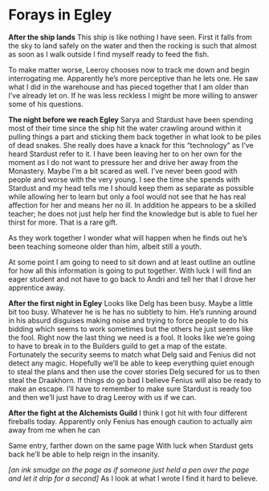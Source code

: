 <!-- TITLE: Forays in Egley -->
<!-- SUBTITLE: Excerpts from the Journal of Uri Tahlomah -->

# Forays in Egley

**After the ship lands**
This ship is like nothing I have seen. First it falls from the sky to land safely on the water and then the rocking is such that almost as soon as I walk outside I find myself ready to feed the fish.

To make matter worse, Leeroy chooses now to track me down and begin interrogating me. Apparently he’s more perceptive than he lets one. He saw what I did in the warehouse and has pieced together that I am older than I’ve already let on. If he was less reckless I might be more willing to answer some of his questions.

**The night before we reach Egley**
Sarya and Stardust have been spending most of their time since the ship hit the water crawling around within it pulling things a part and sticking them back together in what look to be piles of dead snakes. She really does have a knack for this “technology” as I’ve heard Stardust refer to it. I have been leaving her to on her own for the moment as I do not want to pressure her and drive her away from the Monastery. Maybe I’m a bit scared as well. I’ve never been good with people and worse with the very young. I see the time she spends with Stardust and my head tells me I should keep them as separate as possible while allowing her to learn but only a fool would not see that he has real affection for her and means her no ill. In addition he appears to be a skilled teacher; he does not just help her find the knowledge but is able to fuel her thirst for more. That is a rare gift.

As they work together I wonder what will happen when he finds out he’s been teaching someone older than him, albeit still a youth.

At some point I am going to need to sit down and at least outline an outline for how all this information is going to put together. With luck I will find an eager student and not have to go back to Andri and tell her that I drove her apprentice away.

**After the first night in Egley**
Looks like Delg has been busy. Maybe a little bit too busy. Whatever he is he has no subtlety to him. He’s running around in his absurd disguises making noise and trying to force people to do his bidding which seems to work sometimes but the others he just seems like the fool. Right now the last thing we need is a fool. It looks like we’re going to have to break in to the Builders guild to get a map of the estate. Fortunately the security seems to match what Delg said and Fenius did not detect any magic. Hopefully we’ll be able to keep everything quiet enough to steal the plans and then use the cover stories Delg secured for us to then steal the Draakhorn. If things do go bad I believe Fenius will also be ready to make an escape. I’ll have to remember to make sure Stardust is ready too and then we’ll just have to drag Leeroy with us if we can.

**After the fight at the Alchemists Guild**
I think I got hit with four different fireballs today. Apparently only Fenius has enough caution to actually aim away from me when he can

Same entry, farther down on the same page
With luck when Stardust gets back he’ll be able to help reign in the insanity.

*[an ink smudge on the page as if someone just held a pen over the page and let it drip for a second]*
As I look at what I wrote I find it hard to believe.
